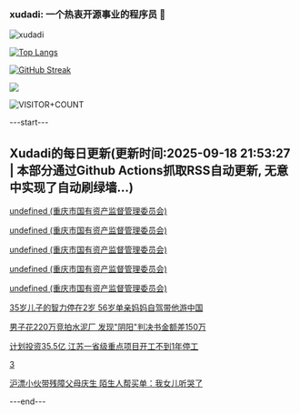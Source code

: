 ### xudadi: 一个热衷开源事业的程序员 👋

![xudadi](https://github-readme-stats-git-masterorgs-github-readme-stats-team.vercel.app/api?username=xudadi)

[![Top Langs](https://github-readme-stats.vercel.app/api/top-langs/?username=xudadi)](https://github.com/anuraghazra/github-readme-stats)

[![GitHub Streak](https://streak-stats.demolab.com?user=xudadi&locale=zh_Hans)](https://git.io/streak-stats)

![](https://raw.githubusercontent.com/xudadi/xudadi/main/assets/github-contribution-grid-snake.svg)

![VISITOR+COUNT](https://komarev.com/ghpvc/?username=xudadi&label=VISITOR+COUNT)


---start---

## Xudadi的每日更新(更新时间:2025-09-18 21:53:27 | 本部分通过Github Actions抓取RSS自动更新, 无意中实现了自动刷绿墙...)

[undefined (重庆市国有资产监督管理委员会)](https://dadilab.github.io/feeds/all.xml)

[undefined (重庆市国有资产监督管理委员会)](https://dadilab.github.io/feeds/all.xml)

[undefined (重庆市国有资产监督管理委员会)](https://dadilab.github.io/feeds/all.xml)

[undefined (重庆市国有资产监督管理委员会)](https://dadilab.github.io/feeds/all.xml)

[undefined (重庆市国有资产监督管理委员会)](https://dadilab.github.io/feeds/all.xml)

[35岁儿子的智力停在2岁 56岁单亲妈妈自驾带他游中国](https://m.163.com/news/article/K9OSFMP50534P59R.html)

[男子花220万竞拍水泥厂 发现"阴阳"判决书金额差150万](https://m.163.com/news/article/K9OT5JGP05561G0D.html)

[计划投资35.5亿 江苏一省级重点项目开工不到1年停工](https://m.163.com/news/article/K9OSP7KK0001899O.html)

[3](https://m.163.com/touch/news/sub/domestic)

[沪漂小伙带残障父母庆生 陌生人帮买单：我女儿听哭了](https://m.163.com/news/article/K9OO7EJE0001899O.html)

---end---
